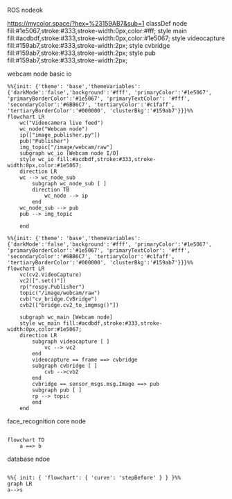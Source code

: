 ROS nodeok
<!-- #c24c48
#df8395
#edbdd4
#fff7ff
#c7c6df
#7d9dbe
#067891 -->
>

https://mycolor.space/?hex=%23159AB7&sub=1
classDef node fill:#1e5067,stroke:#333,stroke-width:0px,color:#fff;
    style main fill:#acdbdf,stroke:#333,stroke-width:0px,color:#1e5067;
        style videocapture fill:#159ab7,stroke:#333,stroke-width:2px;
        style cvbridge fill:#159ab7,stroke:#333,stroke-width:2px;
        style pub fill:#159ab7,stroke:#333,stroke-width:2px;





webcam node basic io
```mermaid
%%{init: {'theme': 'base','themeVariables': {'darkMode':'false','background':'#fff', 'primaryColor':'#1e5067', 'primaryBorderColor':'#1e5067', 'primaryTextColor': '#fff', 'secondaryColor':'#6BB6C7', 'tertiaryColor':'#c1faff', 'tertiaryBorderColor':'#000000', 'clusterBkg':'#159ab7'}}}%%
flowchart LR
    wc("Videocamera live feed")
    wc_node("Webcam node")
    ip(["image_publisher.py"])
    pub("Publisher")
    img_topic["/image/webcam/raw"]
    subgraph wc_io [Webcam node I/O]
    style wc_io fill:#acdbdf,stroke:#333,stroke-width:0px,color:#1e5067;
    direction LR
    wc --> wc_node_sub
        subgraph wc_node_sub [ ]
        direction TB
            wc_node --> ip
        end
    wc_node_sub --> pub
    pub --> img_topic

    end
```


```mermaid
%%{init: {'theme': 'base','themeVariables': {'darkMode':'false','background':'#fff', 'primaryColor':'#1e5067', 'primaryBorderColor':'#1e5067', 'primaryTextColor': '#fff', 'secondaryColor':'#6BB6C7', 'tertiaryColor':'#c1faff', 'tertiaryBorderColor':'#000000', 'clusterBkg':'#159ab7'}}}%%
flowchart LR
    vc(cv2.VideoCapture)
    vc2([".set()"])
    rp("rospy.Publisher")
    topic("/image/webcam/raw")
    cvb("cv_bridge.CvBridge")
    cvb2(["bridge.cv2_to_imgmsg()"])

    subgraph wc_main [Webcam node]
    style wc_main fill:#acdbdf,stroke:#333,stroke-width:0px,color:#1e5067;
    direction LR
        subgraph videocapture [ ]
            vc --> vc2
        end
        videocapture == frame ==> cvbridge
        subgraph cvbridge [ ]
            cvb -->cvb2
        end
        cvbridge == sensor_msgs.msg.Image ==> pub
        subgraph pub [ ]
        rp --> topic
        end
    end
```

face_recognition core node
```mermaid

flowchart TD
    a ==> b
```

database ndoe
```mermaid

%%{ init: { 'flowchart': { 'curve': 'stepBefore' } } }%%
graph LR
a-->s
```
